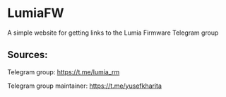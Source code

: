 # LumiaFW

A simple website for getting links to the Lumia Firmware Telegram group

## Sources:
Telegram group: https://t.me/lumia_rm

Telegram group maintainer: https://t.me/yusefkharita

